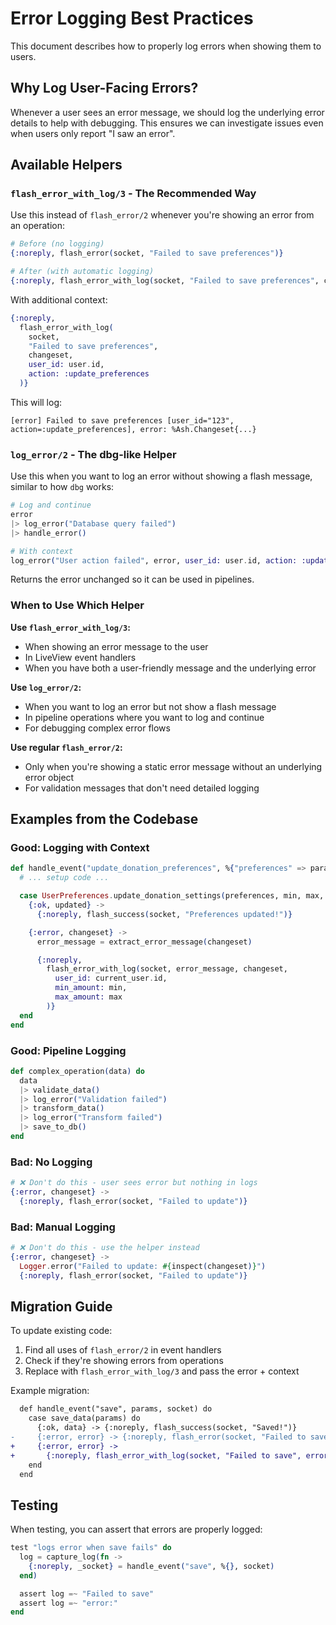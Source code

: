 # Error Logging Best Practices

This document describes how to properly log errors when showing them to users.

## Why Log User-Facing Errors?

Whenever a user sees an error message, we should log the underlying error details to help with debugging. This ensures we can investigate issues even when users only report "I saw an error".

## Available Helpers

### `flash_error_with_log/3` - The Recommended Way

Use this instead of `flash_error/2` whenever you're showing an error from an operation:

```elixir
# Before (no logging)
{:noreply, flash_error(socket, "Failed to save preferences")}

# After (with automatic logging)
{:noreply, flash_error_with_log(socket, "Failed to save preferences", changeset)}
```

With additional context:

```elixir
{:noreply,
  flash_error_with_log(
    socket,
    "Failed to save preferences",
    changeset,
    user_id: user.id,
    action: :update_preferences
  )}
```

This will log:
```
[error] Failed to save preferences [user_id="123", action=:update_preferences], error: %Ash.Changeset{...}
```

### `log_error/2` - The dbg-like Helper

Use this when you want to log an error without showing a flash message, similar to how `dbg` works:

```elixir
# Log and continue
error
|> log_error("Database query failed")
|> handle_error()

# With context
log_error("User action failed", error, user_id: user.id, action: :update)
```

Returns the error unchanged so it can be used in pipelines.

### When to Use Which Helper

**Use `flash_error_with_log/3`:**
- When showing an error message to the user
- In LiveView event handlers
- When you have both a user-friendly message and the underlying error

**Use `log_error/2`:**
- When you want to log an error but not show a flash message
- In pipeline operations where you want to log and continue
- For debugging complex error flows

**Use regular `flash_error/2`:**
- Only when you're showing a static error message without an underlying error object
- For validation messages that don't need detailed logging

## Examples from the Codebase

### Good: Logging with Context

```elixir
def handle_event("update_donation_preferences", %{"preferences" => params}, socket) do
  # ... setup code ...

  case UserPreferences.update_donation_settings(preferences, min, max, currency) do
    {:ok, updated} ->
      {:noreply, flash_success(socket, "Preferences updated!")}

    {:error, changeset} ->
      error_message = extract_error_message(changeset)

      {:noreply,
        flash_error_with_log(socket, error_message, changeset,
          user_id: current_user.id,
          min_amount: min,
          max_amount: max
        )}
  end
end
```

### Good: Pipeline Logging

```elixir
def complex_operation(data) do
  data
  |> validate_data()
  |> log_error("Validation failed")
  |> transform_data()
  |> log_error("Transform failed")
  |> save_to_db()
end
```

### Bad: No Logging

```elixir
# ❌ Don't do this - user sees error but nothing in logs
{:error, changeset} ->
  {:noreply, flash_error(socket, "Failed to update")}
```

### Bad: Manual Logging

```elixir
# ❌ Don't do this - use the helper instead
{:error, changeset} ->
  Logger.error("Failed to update: #{inspect(changeset)}")
  {:noreply, flash_error(socket, "Failed to update")}
```

## Migration Guide

To update existing code:

1. Find all uses of `flash_error/2` in event handlers
2. Check if they're showing errors from operations
3. Replace with `flash_error_with_log/3` and pass the error + context

Example migration:

```diff
  def handle_event("save", params, socket) do
    case save_data(params) do
      {:ok, data} -> {:noreply, flash_success(socket, "Saved!")}
-     {:error, error} -> {:noreply, flash_error(socket, "Failed to save")}
+     {:error, error} ->
+       {:noreply, flash_error_with_log(socket, "Failed to save", error)}
    end
  end
```

## Testing

When testing, you can assert that errors are properly logged:

```elixir
test "logs error when save fails" do
  log = capture_log(fn ->
    {:noreply, _socket} = handle_event("save", %{}, socket)
  end)

  assert log =~ "Failed to save"
  assert log =~ "error:"
end
```
